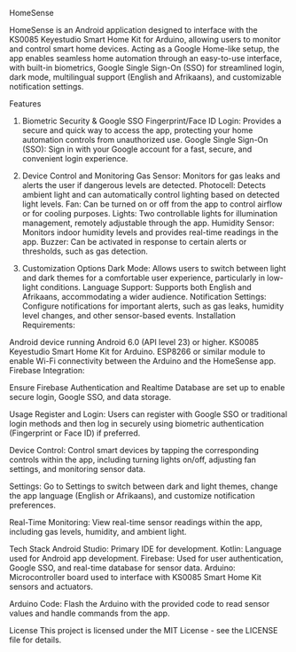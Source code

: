 HomeSense

HomeSense is an Android application designed to interface with the KS0085 Keyestudio Smart Home Kit for Arduino, allowing users to monitor and control smart home devices. Acting as a Google Home-like setup, the app enables seamless home automation through an easy-to-use interface, with built-in biometrics, Google Single Sign-On (SSO) for streamlined login, dark mode, multilingual support (English and Afrikaans), and customizable notification settings.

Features
1. Biometric Security & Google SSO
Fingerprint/Face ID Login: Provides a secure and quick way to access the app, protecting your home automation controls from unauthorized use.
Google Single Sign-On (SSO): Sign in with your Google account for a fast, secure, and convenient login experience.
2. Device Control and Monitoring
Gas Sensor: Monitors for gas leaks and alerts the user if dangerous levels are detected.
Photocell: Detects ambient light and can automatically control lighting based on detected light levels.
Fan: Can be turned on or off from the app to control airflow or for cooling purposes.
Lights: Two controllable lights for illumination management, remotely adjustable through the app.
Humidity Sensor: Monitors indoor humidity levels and provides real-time readings in the app.
Buzzer: Can be activated in response to certain alerts or thresholds, such as gas detection.

4. Customization Options
Dark Mode: Allows users to switch between light and dark themes for a comfortable user experience, particularly in low-light conditions.
Language Support: Supports both English and Afrikaans, accommodating a wider audience.
Notification Settings: Configure notifications for important alerts, such as gas leaks, humidity level changes, and other sensor-based events.
Installation
Requirements:

Android device running Android 6.0 (API level 23) or higher.
KS0085 Keyestudio Smart Home Kit for Arduino.
ESP8266 or similar module to enable Wi-Fi connectivity between the Arduino and the HomeSense app.
Firebase Integration:

Ensure Firebase Authentication and Realtime Database are set up to enable secure login, Google SSO, and data storage.

Usage
Register and Login:
Users can register with Google SSO or traditional login methods and then log in securely using biometric authentication (Fingerprint or Face ID) if preferred.

Device Control:
Control smart devices by tapping the corresponding controls within the app, including turning lights on/off, adjusting fan settings, and monitoring sensor data.

Settings:
Go to Settings to switch between dark and light themes, change the app language (English or Afrikaans), and customize notification preferences.

Real-Time Monitoring:
View real-time sensor readings within the app, including gas levels, humidity, and ambient light.

Tech Stack
Android Studio: Primary IDE for development.
Kotlin: Language used for Android app development.
Firebase: Used for user authentication, Google SSO, and real-time database for sensor data.
Arduino: Microcontroller board used to interface with KS0085 Smart Home Kit sensors and actuators.

Arduino Code:
Flash the Arduino with the provided code to read sensor values and handle commands from the app.

License
This project is licensed under the MIT License - see the LICENSE file for details.
